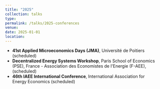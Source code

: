 ```yaml
---
title: "2025"
collection: talks
type: 
permalink: /talks/2025-conferences
venue: 
date: 2025-01-01
location: 
---
```


* **41st Applied Microeconomics Days (JMA)**, Université de Poitiers (scheduled)
* **Decentralized Energy Systems Workshop**, Paris School of Economics (PSE), France - Association des Economistes de l'Energie (F-AEE), (scheduled)
* **46th IAEE International Conference**, International Association for Energy Economics (scheduled)
